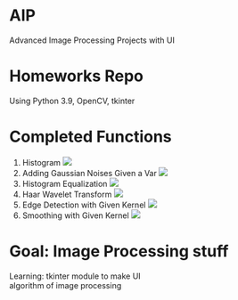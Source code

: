 # AIP
 Advanced Image Processing Projects with UI
# Homeworks Repo
 Using Python 3.9, OpenCV, tkinter
# Completed Functions
 1. Histogram
 ![](https://imgur.com/WFXpTqY.gif)
 2. Adding Gaussian Noises Given a Var
 ![](https://imgur.com/jh0Rcoj.gif)
 3. Histogram Equalization
 ![](https://imgur.com/Vdi1Ibm.gif)
 4. Haar Wavelet Transform
 ![](https://imgur.com/077jIoS.gif)
 5. Edge Detection with Given Kernel
 ![](https://imgur.com/h7IypxI.gif)
 6. Smoothing with Given Kernel
 ![](https://imgur.com/T1H6o38.gif)
# Goal: Image Processing stuff
 Learning: tkinter module to make UI </br>
           algorithm of image processing

